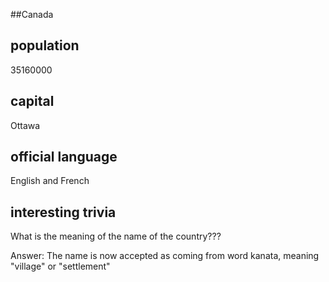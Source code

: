 ##Canada
## population
35160000

## capital
Ottawa
 
## official language
English and French

## interesting trivia
What is the meaning of the name of the country???

Answer: The name is now accepted as coming from word kanata, meaning "village" or "settlement"

